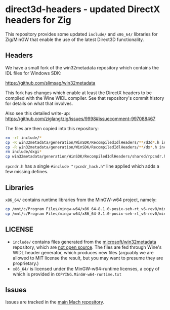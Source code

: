 # direct3d-headers - updated DirectX headers for Zig

This repository provides some updated `include/` and `x86_64/` libraries for Zig/MinGW that enable the use of the latest Direct3D functionality.

## Headers

We have a small fork of the win32metadata repository which contains the IDL files for Windows SDK:

https://github.com/slimsag/win32metadata

This fork has changes which enable at least the DirectX headers to be compiled with the Wine WIDL compiler. See that repository's commit history for details on what that involves.

Also see this detailed write-up: https://github.com/ziglang/zig/issues/9998#issuecomment-997088467

The files are then copied into this repository:

```sh
rm -rf include/*
cp -R win32metadata/generation/WinSDK/RecompiledIdlHeaders/**/d3d*.h include/
cp -R win32metadata/generation/WinSDK/RecompiledIdlHeaders/**/dx*.h include/
rm include/dxgi*
cp win32metadata/generation/WinSDK/RecompiledIdlHeaders/shared/rpcndr.h include/
```

`rpcndr.h` has a single `#include "rpcndr_hack.h"` line applied which adds a few missing defines.

## Libraries

`x86_64/` contains runtime libraries from the MinGW-w64 project, namely:

```sh
cp /mnt/c/Program Files/mingw-w64/x86_64-8.1.0-posix-seh-rt_v6-rev0/mingw64/x86_64-w64-mingw32/lib/libdxgi.a x86_64/dxgi.lib
cp /mnt/c/Program Files/mingw-w64/x86_64-8.1.0-posix-seh-rt_v6-rev0/mingw64/x86_64-w64-mingw32/lib/libdxguid.a x86_64/dxguid.lib
```

## LICENSE

* `include/` contains files generated from the [microsoft/win32metadata](https://github.com/microsoft/win32metadata/tree/master/generation/WinSDK/RecompiledIdlHeaders) repository, which are [not open source](https://github.com/microsoft/win32metadata/issues/766). The files are fed through Wine's WIDL header generator, which produces new files (arguably we are allowed to MIT license the result, but you may want to presume they are proprietary.)
* `x86_64/` is licensed under the MinGW-w64-runtime licenses, a copy of which is provided in `COPYING.MinGW-w64-runtime.txt`

## Issues

Issues are tracked in the [main Mach repository](https://github.com/hexops/mach/issues?q=is%3Aissue+is%3Aopen+label%3Adirect3d-headers).
